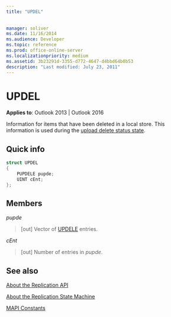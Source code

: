 ```yaml
---
title: "UPDEL"
 
 
manager: soliver
ms.date: 11/16/2014
ms.audience: Developer
ms.topic: reference
ms.prod: office-online-server
ms.localizationpriority: medium
ms.assetid: 3b23291d-3355-d772-4647-d4bbd64b0b53
description: "Last modified: July 23, 2011"
---
```


# UPDEL

**Applies to**: Outlook 2013 | Outlook 2016
  
Information for items that have been deleted in a local store. This information is used during the [upload delete status state](upload-delete-status-state.md).
  
## Quick info

```cpp
struct UPDEL 
{ 
    PUPDELE pupde; 
    UINT cEnt; 
};
```

## Members

 _pupde_
  
> [out] Vector of [UPDELE](updele.md) entries.

 _cEnt_
  
> [out] Number of entries in _pupde_.

## See also

[About the Replication API](about-the-replication-api.md)
  
[About the Replication State Machine](about-the-replication-state-machine.md)
  
[MAPI Constants](mapi-constants.md)
